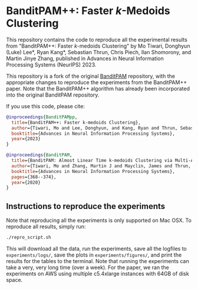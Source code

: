# BanditPAM++: Faster $k$-Medoids Clustering

This repository contains the code to reproduce all the experimental results from "BanditPAM++: Faster $k$-medoids Clustering"
by Mo Tiwari, Donghyun (Luke) Lee*, Ryan Kang*, Sebastian Thrun, Chris Piech, Ilan Shomorony, and Martin Jinye Zhang, 
published in Advances in Neural Information Processing Systems (NeurIPS) 2023.

This repository is a fork of the original [BanditPAM](https://github.com/motiwari/BanditPAM) repository, with the appropriate
changes to reproduce the experiments from the BanditPAM++ paper. Note that the BanditPAM++ algorithm has already been
incorporated into the original BanditPAM repository.

If you use this code, please cite:
    
```bibtex
@inproceedings{BanditPAMpp,
  title={BanditPAM++: Faster k-medoids Clustering},
  author={Tiwari, Mo and Lee, Donghyun, and Kang, Ryan and Thrun, Sebastian and Piech, Chris and Shomorony, Ilan and Zhang, Martin Jinye},
  booktitle={Advances in Neural Information Processing Systems},
  year={2023}
}

@inproceedings{BanditPAM,
  title={BanditPAM: Almost Linear Time k-medoids Clustering via Multi-Armed Bandits},
  author={Tiwari, Mo and Zhang, Martin J and Mayclin, James and Thrun, Sebastian and Piech, Chris and Shomorony, Ilan},
  booktitle={Advances in Neural Information Processing Systems},
  pages={368--374},
  year={2020}
}

```

## Instructions to reproduce the experiments

Note that reproducing all the experiments is only supported on Mac OSX. 
To reproduce all results, simply run:

```bash
./repro_script.sh
```

This will download all the data, run the experiments, save all the logfiles to `experiments/logs/`, save the plots in 
`experiments/figures/`, and print the results for the tables to the terminal. Note that running the experiments can take
a very, very long time (over a week). For the paper, we ran the experiments on AWS using multiple c5.4xlarge instances with 64GB
of disk space.